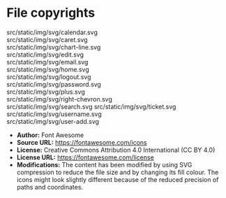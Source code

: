 # File copyrights
src/static/img/svg/calendar.svg  
src/static/img/svg/caret.svg  
src/static/img/svg/chart-line.svg  
src/static/img/svg/edit.svg  
src/static/img/svg/email.svg  
src/static/img/svg/home.svg  
src/static/img/svg/logout.svg  
src/static/img/svg/password.svg  
src/static/img/svg/plus.svg  
src/static/img/svg/right-chevron.svg  
src/static/img/svg/search.svg
src/static/img/svg/ticket.svg  
src/static/img/svg/username.svg  
src/static/img/svg/user-add.svg  
* **Author:** Font Awesome
* **Source URL:** https://fontawesome.com/icons
* **License:** Creative Commons Attribution 4.0 International (CC BY 4.0)
* **License URL:** https://fontawesome.com/license
* **Modifications:** The content has been modified by using SVG compression to reduce the file size and by changing its fill colour. The icons might look slightly different because of the reduced precision of paths and coordinates.
